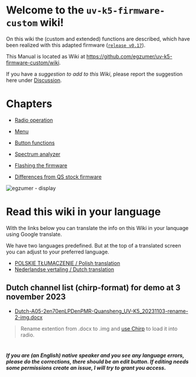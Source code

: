 # Welcome to the `uv-k5-firmware-custom` wiki!

On this wiki the (custom and extended) functions are described, which have been realized with this adapted firmware ([`release v0.17`](https://github.com/egzumer/uv-k5-firmware-custom/releases)).

This Manual is located as Wiki at https://github.com/egzumer/uv-k5-firmware-custom/wiki.

If you have a _suggestion to add to this Wiki_, please report the suggestion here under [Discussion](https://github.com/egzumer/uv-k5-firmware-custom/discussions).

# Chapters

* [Radio operation](https://github.com/egzumer/uv-k5-firmware-custom/wiki/Radio-operation)

* [Menu](https://github.com/egzumer/uv-k5-firmware-custom/wiki/Menu)

* [Button functions](https://github.com/egzumer/uv-k5-firmware-custom/wiki/Button-functions)

* [Spectrum analyzer](https://github.com/egzumer/uv-k5-firmware-custom/wiki/Spectrum-analyzer)

* [Flashing the firmware](https://github.com/egzumer/uv-k5-firmware-custom/wiki/Flashing-the-firmware)

* [Differences from QS stock firmware](https://github.com/egzumer/uv-k5-firmware-custom/wiki/Differences-from-QS-stock-firmware)


![egzumer - display](https://github.com/egzumer/uv-k5-firmware-custom/assets/148579604/0ee03884-c7c3-4346-b338-15c9e8abd991)


# Read this wiki in your language

With the links below you can translate the info on this Wiki in your lanquage using Google translate.

We have two languages predefined. But at the top of a translated screen you can adjust to your preferred language. 

* [POLSKIE TŁUMACZENIE / Polish translation](https://github-com.translate.goog/egzumer/uv-k5-firmware-custom/wiki?_x_tr_sl=en&_x_tr_tl=pl&_x_tr_hl=pl&_x_tr_pto=wapp)<BR>
* [Nederlandse vertaling / Dutch translation](https://github-com.translate.goog/egzumer/uv-k5-firmware-custom/wiki?_x_tr_sl=en&_x_tr_tl=nl&_x_tr_hl=nl&_x_tr_pto=wapp)<BR>

## Dutch channel list (chirp-format) for demo at 3 november 2023 

* [Dutch-A05-2en70enLPDenPMR-Quansheng_UV-K5_20231103-rename-2-img.docx](https://github.com/egzumer/uv-k5-firmware-custom/files/13250787/Dutch-A05-2en70enLPDenPMR-Quansheng_UV-K5_20231103-rename-2-img.docx)

> Rename extention from .docx to .img and [use Chirp](https://github.com/egzumer/uv-k5-firmware-custom/wiki/Radio-operation#basic-operation--configuration) to load it into radio.

#
**_If you are (an English) native speaker and you see any language errors, please do the corrections, there should be an edit button. If editing needs some permissions create an issue, I will try to grant you access._**